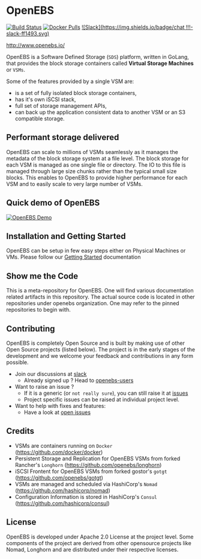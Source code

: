 # OpenEBS

[![Build Status](https://travis-ci.org/openebs/jiva.svg?branch=master)](https://travis-ci.org/openebs/jiva)
[![Docker Pulls](https://img.shields.io/docker/pulls/openebs/jiva.svg)](https://hub.docker.com/r/openebs/jiva/)
[![Slack](https://img.shields.io/badge/chat !!!-slack-ff1493.svg)]( https://openebsslacksignup.herokuapp.com/)

http://www.openebs.io/

OpenEBS is a Software Defined Storage (`SDS`) platform, written in GoLang, that provides the block storage 
containers called **Virtual Storage Machines** or `VSMs`. 

Some of the features provided by a single VSM are:

- is a set of fully isolated block storage containers,
- has it's own iSCSI stack, 
- full set of storage management APIs,
- can back up the application consistent data to another VSM or an S3 compatible storage.

## Performant storage delivered

OpenEBS can scale to millions of VSMs seamlessly as it manages the metadata of the block storage system at 
a file level. The block storage for each VSM is managed as one single file or directory. The IO to this file
is managed through large size chunks rather than the typical small size blocks. This enables to OpenEBS to 
provide higher performance for each VSM and to easily scale to very large number of VSMs. 

## Quick demo of OpenEBS 

[![OpenEBS Demo](https://s7.postimg.org/adw357irf/openebs_demo_png.png)](https://www.youtube.com/watch?v=jeeWIFiC5LQ)

## Installation and Getting Started

OpenEBS can be setup in few easy steps either on Physical Machines or VMs. 
Please follow our [Getting Started](docs/getting-started.md) documentation 

## Show me the Code

This is a meta-repository for OpenEBS. One will find various documentation related artifacts
in this repository. The actual source code is located in other repositories under openebs 
organization. One may refer to the pinned repositories to begin with.

## Contributing

OpenEBS is completely Open Source and is built by making use of other Open Source projects (listed below). 
The project is in the early stages of the development and we welcome your feedback and contributions in any 
form possible.

- Join our discussions at [slack](https://openebsslacksignup.herokuapp.com/)
  - Already signed up ? Head to [openebs-users](https://openebs-community.slack.com/messages/openebs-users/)
- Want to raise an issue ?
  - If it is a generic (or `not really sure`), you can still raise it at [issues](https://github.com/openebs/openebs/issues)
  - Project specific issues can be raised at individual project level.
- Want to help with fixes and features:
  - Have a look at [open issues](https://github.com/issues?q=user%3Aopenebs+is%3Aopen)

## Credits

- VSMs are containers running on `Docker` (https://github.com/docker/docker)
- Persistent Storage and Replication for OpenEBS VSMs from forked Rancher's `Longhorn` (https://github.com/openebs/longhorn)
- iSCSI Frontent for OpenEBS VSMs from forked gostor's `gotgt` (https://github.com/openebs/gotgt)
- VSMs are managed and scheduled via HashiCorp's `Nomad` (https://github.com/hashicorp/nomad)
- Configuration Information is stored in HashiCorp's `Consul` (https://github.com/hashicorp/consul)

## License

OpenEBS is developed under Apache 2.0 License at the project level. 
Some components of the project are derived from other opensource projects like Nomad, Longhorn 
and are distributed under their respective licenses. 
